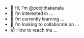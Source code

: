 - 👋 Hi, I’m @poojithakanala
- 👀 I’m interested in ...
- 🌱 I’m currently learning ...
- 💞️ I’m looking to collaborate on ...
- 📫 How to reach me ...

<!---
poojithakanala/poojithakanala is a ✨ special ✨ repository because its `README.md` (this file) appears on your GitHub profile.
You can click the Preview link to take a look at your changes.
--->
